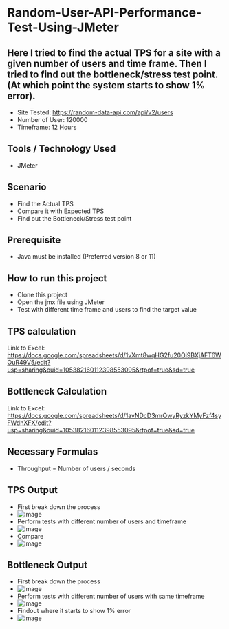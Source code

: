 # Random-User-API-Performance-Test-Using-JMeter

## Here I tried to find the actual TPS for a site with a given number of users and time frame. Then I tried to find out the bottleneck/stress test point. (At which point the system starts to show 1% error).
   - Site Tested: https://random-data-api.com/api/v2/users
   - Number of User: 120000
   - Timeframe: 12 Hours

## Tools / Technology Used
  - JMeter
  
## Scenario
  - Find the Actual TPS
  - Compare it with Expected TPS
  - Find out the Bottleneck/Stress test point
  
## Prerequisite
  - Java must be installed (Preferred version 8 or 11)
  
## How to run this project
  - Clone this project
  - Open the jmx file using JMeter
  - Test with different time frame and users to find the target value
  
## TPS calculation
  Link to Excel: https://docs.google.com/spreadsheets/d/1vXmt8wqHG2fu20Oi9BXjAFT6WOuR49V5/edit?usp=sharing&ouid=105382160112398553095&rtpof=true&sd=true
  
## Bottleneck Calculation
  Link to Excel: https://docs.google.com/spreadsheets/d/1avNDcD3mrQwyRyzkYMyFzf4syFWdhXFX/edit?usp=sharing&ouid=105382160112398553095&rtpof=true&sd=true
  
## Necessary Formulas
   - Throughput = Number of users / seconds
  
## TPS Output 
  - First break down the process
  -  ![image](https://user-images.githubusercontent.com/52327199/193750352-72122d5d-00f0-41de-8880-f94d5a51f324.png)
  - Perform tests with different number of users and timeframe
  - ![image](https://user-images.githubusercontent.com/52327199/193750610-afa73baf-0126-4e1a-bbb8-399e025262ef.png)
  - Compare 
  - ![image](https://user-images.githubusercontent.com/52327199/193750690-9a8a7ae5-c0ee-4170-83dc-3217db619589.png)

## Bottleneck Output
  - First break down the process
  -  ![image](https://user-images.githubusercontent.com/52327199/193750352-72122d5d-00f0-41de-8880-f94d5a51f324.png)
  - Perform tests with different number of users with same timeframe
  - ![image](https://user-images.githubusercontent.com/52327199/193750922-2289b62c-681f-478f-8672-cd1b88a4a0f5.png)
  - Findout where it starts to show 1% error 
  - ![image](https://user-images.githubusercontent.com/52327199/193751092-73b8284a-f947-4e03-923c-63f8bdcd7cc7.png)

